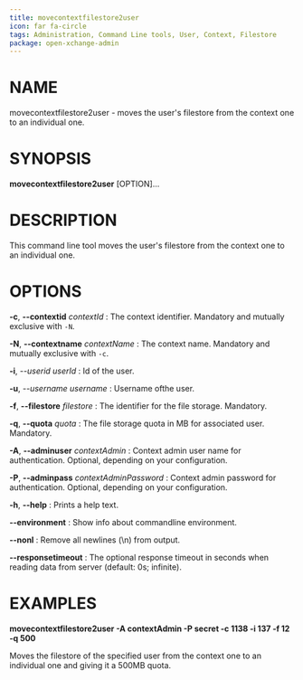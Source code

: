 ```yaml
---
title: movecontextfilestore2user
icon: far fa-circle
tags: Administration, Command Line tools, User, Context, Filestore
package: open-xchange-admin
---
```


# NAME

movecontextfilestore2user - moves the user's filestore from the context one to an individual one.

# SYNOPSIS

**movecontextfilestore2user** [OPTION]...

# DESCRIPTION

This command line tool moves the user's filestore from the context one to an individual one.

# OPTIONS

**-c**, **--contextid** *contextId*
: The context identifier. Mandatory and mutually exclusive with `-N`.

**-N**, **--contextname** *contextName*
: The context name. Mandatory and mutually exclusive with `-c`.

**-i**, *--userid* *userId*
: Id of the user.

**-u**, *--username* *username*
: Username ofthe user.

**-f**, **--filestore** *filestore*
: The identifier for the file storage. Mandatory.

**-q**, **--quota** *quota*
: The file storage quota in MB for associated user. Mandatory.

**-A**, **--adminuser** *contextAdmin*
: Context admin user name for authentication. Optional, depending on your configuration.

**-P**, **--adminpass** *contextAdminPassword*
: Context admin password for authentication. Optional, depending on your configuration.

**-h**, **--help**
: Prints a help text.

**--environment**
: Show info about commandline environment.

**--nonl**
: Remove all newlines (\\n) from output.

**--responsetimeout**
: The optional response timeout in seconds when reading data from server (default: 0s; infinite).

# EXAMPLES

**movecontextfilestore2user -A contextAdmin -P secret -c 1138 -i 137 -f 12 -q 500**

Moves the filestore of the specified user from the context one to an individual one and giving it a 500MB quota.
